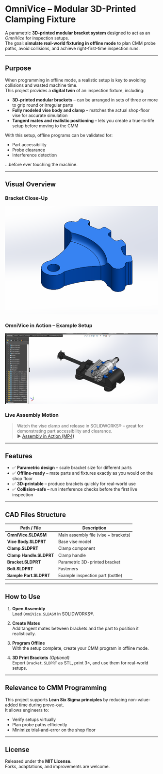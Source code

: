 # OmniVice – Modular 3D-Printed Clamping Fixture  

A parametric **3D-printed modular bracket system** designed to act as an *OmniVice* for inspection setups.  
The goal: **simulate real-world fixturing in offline mode** to plan CMM probe paths, avoid collisions, and achieve right-first-time inspection runs.

---

## Purpose  

When programming in offline mode, a realistic setup is key to avoiding collisions and wasted machine time.  
This project provides a **digital twin** of an inspection fixture, including:
- **3D-printed modular brackets** – can be arranged in sets of three or more to grip round or irregular parts  
- **Fully modeled vise body and clamp** – matches the actual shop-floor vise for accurate simulation  
- **Tangent mates and realistic positioning** – lets you create a true-to-life setup before moving to the CMM  

With this setup, offline programs can be validated for:
- Part accessibility  
- Probe clearance  
- Interference detection  

…before ever touching the machine.

---

## Visual Overview  

### Bracket Close-Up  
![Bracket Close-Up](Media/Bracket.png)

### OmniVice in Action – Example Setup  
![Bottle Clamped](Media/Example-Bottle-Clamped.png)

### Live Assembly Motion  
> Watch the vise clamp and release in SOLIDWORKS® – great for demonstrating part accessibility and clearance.  
▶ [Assembly in Action (MP4)](Media/Assembly%20in%20Action.mp4)

---

## Features  

- ✅ **Parametric design** – scale bracket size for different parts  
- ✅ **Offline-ready** – mate parts and fixtures exactly as you would on the shop floor  
- ✅ **3D-printable** – produce brackets quickly for real-world use  
- ✅ **Collision-safe** – run interference checks before the first live inspection  

---

## CAD Files Structure  

| Path / File              | Description                       |
|------------------------|-----------------------------------|
| **OmniVice.SLDASM**    | Main assembly file (vise + brackets) |
| **Vice Body.SLDPRT**   | Base vise model                   |
| **Clamp.SLDPRT**       | Clamp component                   |
| **Clamp Handle.SLDPRT**| Clamp handle                      |
| **Bracket.SLDPRT**     | Parametric 3D-printed bracket      |
| **Bolt.SLDPRT**        | Fasteners                         |
| **Sample Part.SLDPRT** | Example inspection part (bottle)   |

---

## How to Use  

1. **Open Assembly**  
   Load `OmniVice.SLDASM` in SOLIDWORKS®.  

2. **Create Mates**  
   Add tangent mates between brackets and the part to position it realistically.  

3. **Program Offline**  
   With the setup complete, create your CMM program in offline mode.  

4. **3D Print Brackets** *(Optional)*  
   Export `Bracket.SLDPRT` as STL, print 3×, and use them for real-world setups.  

---

## Relevance to CMM Programming  

This project supports **Lean Six Sigma principles** by reducing non-value-added time during prove-out.  
It allows engineers to:
- Verify setups virtually  
- Plan probe paths efficiently  
- Minimize trial-and-error on the shop floor  

---

## License  

Released under the **MIT License**.  
Forks, adaptations, and improvements are welcome.
